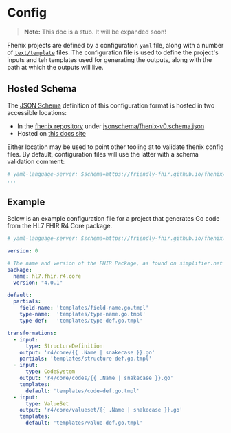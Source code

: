 # Config

> **Note:** This doc is a stub. It will be expanded soon!

Fhenix projects are defined by a configuration `yaml` file, along with a number
of [`text/template`](https://go.dev/pkg/text/template) files. The configuration
file is used to define the project's inputs and teh templates used for
generating the outputs, along with the path at which the outputs will live.

## Hosted Schema

The [JSON Schema] definition of this configuration format is hosted in two
accessible locations:

* In the [fhenix repository] under [jsonschema/fhenix-v0.schema.json]
* Hosted on [this docs site](https://friendly-fhir.github.io/fhenix/jsonschema/fhenix-v0.schema.json)

Either location may be used to point other tooling at to validate fhenix config
files. By default, configuration files will use the latter with a schema
validation comment:

```yaml
# yaml-language-server: $schema=https://friendly-fhir.github.io/fhenix/jsonschema/fhenix-v0.schema.json
...
```

[JSON Schema]: https://json-schema.org/
[fhenix repository]: https://github.com/friendly-fhir/fhenix
[jsonschema/fhenix-v0.schema.json]: https://raw.githubusercontent.com/friendly-fhir/fhenix/master/jsonschema/fhenix-v0.schema.json/fhenix-v0.schema.json

## Example

Below is an example configuration file for a project that generates Go code from
the HL7 FHIR R4 Core package.

```yaml
# yaml-language-server: $schema=https://friendly-fhir.github.io/fhenix/jsonschema/fhenix-v0.schema.json

version: 0

# The name and version of the FHIR Package, as found on simplifier.net
package:
  name: hl7.fhir.r4.core
  version: "4.0.1"

default:
  partials:
    field-name: 'templates/field-name.go.tmpl'
    type-name:  'templates/type-name.go.tmpl'
    type-def:   'templates/type-def.go.tmpl'

transformations:
  - input:
      type: StructureDefinition
    output: 'r4/core/{{ .Name | snakecase }}.go'
    partials: 'templates/structure-def.go.tmpl'
  - input:
      type: CodeSystem
    output: 'r4/core/codes/{{ .Name | snakecase }}.go'
    templates:
      default: 'templates/code-def.go.tmpl'
  - input:
      type: ValueSet
    output: 'r4/core/valueset/{{ .Name | snakecase }}.go'
    templates:
      default: 'templates/value-def.go.tmpl'
```
